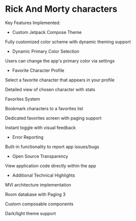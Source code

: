 # Rick And Morty characters

Key Features Implemented:

- Custom Jetpack Compose Theme

Fully customized color scheme with dynamic theming support

- Dynamic Primary Color Selection

Users can change the app's primary color via settings

- Favorite Character Profile

Select a favorite character that appears in your profile

Detailed view of chosen character with stats

Favorites System

Bookmark characters to a favorites list

Dedicated favorites screen with paging support

Instant toggle with visual feedback

- Error Reporting

Built-in functionality to report app issues/bugs

- Open Source Transparency

View application code directly within the app

- Additional Technical Highlights

MVI architecture implementation

Room database with Paging 3

Custom composable components

Dark/light theme support
